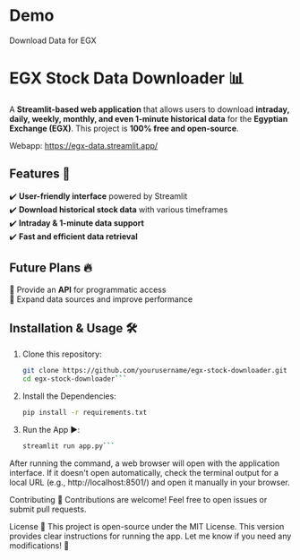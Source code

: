 # Demo
Download Data for EGX 

# EGX Stock Data Downloader 📊  

A **Streamlit-based web application** that allows users to download **intraday, daily, weekly, monthly, and even 1-minute historical data** for the **Egyptian Exchange (EGX)**. This project is **100% free and open-source**.  

Webapp: https://egx-data.streamlit.app/

## Features 🚀  
✔️ **User-friendly interface** powered by Streamlit  
✔️ **Download historical stock data** with various timeframes  
✔️ **Intraday & 1-minute data support**  
✔️ **Fast and efficient data retrieval**  

## Future Plans 🔥  
🔹 Provide an **API** for programmatic access  
🔹 Expand data sources and improve performance  

## Installation & Usage 🛠️  
1. Clone this repository:  
   ```bash
   git clone https://github.com/yourusername/egx-stock-downloader.git
   cd egx-stock-downloader```
2. Install the Dependencies:
    ```bash
   pip install -r requirements.txt
3. Run the App ▶️:
   ```bash
   streamlit run app.py```
   
After running the command, a web browser will open with the application interface. If it doesn't open automatically, check the terminal output for a local URL (e.g., http://localhost:8501/) and open it manually in your browser.

Contributing 🤝
Contributions are welcome! Feel free to open issues or submit pull requests.

License 📜
This project is open-source under the MIT License.
This version provides clear instructions for running the app. Let me know if you need any modifications! 🚀


